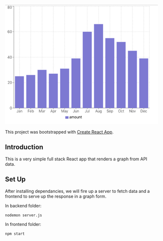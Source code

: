 <img src="/barChart.png" title="Bar Chart" alt="Bar Chart">

This project was bootstrapped with [Create React App](https://github.com/facebook/create-react-app).

## Introduction

This is a very simple full stack React app that renders a graph from API data. 

## Set Up

After installing dependancies, we will fire up a server to fetch data and a frontend to serve up the response in a graph form.

In backend folder:

```shell
nodemon server.js
```

In frontend folder:

```shell
npm start
```
